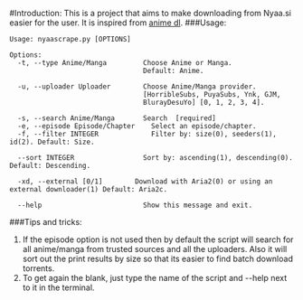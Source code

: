 #Introduction:
This is a project that aims to make downloading from Nyaa.si easier for the user.
It is inspired from [anime dl](https://github.com/vn-ki/anime-downloader "anime dl").
###Usage:
```
Usage: nyaascrape.py [OPTIONS]

Options:
  -t, --type Anime/Manga         Choose Anime or Manga.
                                 Default: Anime.

  -u, --uploader Uploader        Choose Anime/Manga provider.
                                 [HorribleSubs, PuyaSubs, Ynk, GJM,
                                 BlurayDesuYo] [0, 1, 2, 3, 4].

  -s, --search Anime/Manga       Search  [required]
  -e, --episode Episode/Chapter    Select an episode/chapter.
  -f, --filter INTEGER             Filter by: size(0), seeders(1), id(2). Default: Size.

  --sort INTEGER                 Sort by: ascending(1), descending(0). Default: Descending.

  -xd, --external [0/1]        Download with Aria2(0) or using an external downloader(1) Default: Aria2c.

  --help                         Show this message and exit.
```
###Tips and tricks:
1. If the episode option is not used then by default the script will search for all anime/manga from trusted sources and all the uploaders. Also it will sort out the print results by size so that its easier to find batch download torrents.
2. To get again the blank, just type the name of the script and --help next to it in the terminal.

